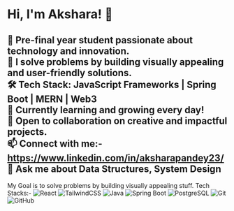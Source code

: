 # Hi, I'm Akshara! 👋

🌟 Pre-final year student passionate about technology and innovation.  
🎯 I solve problems by building visually appealing and user-friendly solutions.  
🛠️ Tech Stack: JavaScript Frameworks | Spring Boot | MERN | Web3  
🌱 Currently learning and growing every day!  
🤝 Open to collaboration on creative and impactful projects.  
📫 Connect with me:- https://www.linkedin.com/in/aksharapandey23/
💬 Ask me about Data Structures, System Design
---
My Goal is to solve problems by building visually appealing stuff.
Tech Stacks:-
![React](https://img.shields.io/badge/Frontend-React-blue?logo=react)
![TailwindCSS](https://img.shields.io/badge/Frontend-TailwindCSS-06B6D4?logo=tailwindcss)
![Java](https://img.shields.io/badge/Backend-Java-007396?logo=java)
![Spring Boot](https://img.shields.io/badge/Backend-SpringBoot-6DB33F?logo=springboot)
![PostgreSQL](https://img.shields.io/badge/Database-PostgreSQL-4169E1?logo=postgresql)
![Git](https://img.shields.io/badge/Tool-Git-F05032?logo=git)
![GitHub](https://img.shields.io/badge/Tool-GitHub-181717?logo=github)
<!--

**AksharaPandey/aksharapandey** is a ✨ _special_ ✨ repository because its `README.md` (this file) appears on your GitHub profile.

Here are some ideas to get you started:

- 🔭 I’m currently working on ...
- 🌱 I’m currently learning ...
- 👯 I’m looking to collaborate on ...
- 🤔 I’m looking for help with ...
- 💬 Ask me about ...
- 📫 How to reach me: ...
- 😄 Pronouns: ...
- ⚡ Fun fact: ...
-->
